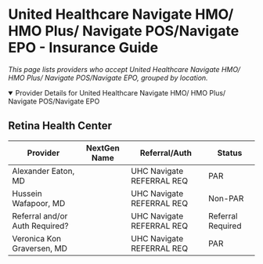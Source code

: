 # United Healthcare Navigate HMO/ HMO Plus/ Navigate POS/Navigate EPO - Insurance Guide

*This page lists providers who accept United Healthcare Navigate HMO/ HMO Plus/ Navigate POS/Navigate EPO, grouped by location.*

<details open><summary>Provider Details for United Healthcare Navigate HMO/ HMO Plus/ Navigate POS/Navigate EPO</summary>

## Retina Health Center

| Provider | NextGen Name | Referral/Auth | Status |
|----------|-------------|--------------|--------|
| Alexander Eaton, MD |  | UHC Navigate REFERRAL REQ | PAR |
| Hussein Wafapoor, MD |  | UHC Navigate REFERRAL REQ | Non-PAR |
| Referral and/or Auth Required? |  | UHC Navigate REFERRAL REQ | Referral Required |
| Veronica Kon Graversen, MD |  | UHC Navigate REFERRAL REQ | PAR |

</details>

